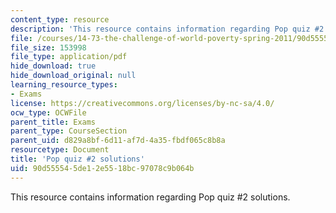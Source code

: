 ```yaml
---
content_type: resource
description: 'This resource contains information regarding Pop quiz #2 solutions.'
file: /courses/14-73-the-challenge-of-world-poverty-spring-2011/90d555545de12e5518bc97078c9b064b_MIT14_73S11_quiz2_sol.pdf
file_size: 153998
file_type: application/pdf
hide_download: true
hide_download_original: null
learning_resource_types:
- Exams
license: https://creativecommons.org/licenses/by-nc-sa/4.0/
ocw_type: OCWFile
parent_title: Exams
parent_type: CourseSection
parent_uid: d829a8bf-6d11-af7d-4a35-fbdf065c8b8a
resourcetype: Document
title: 'Pop quiz #2 solutions'
uid: 90d55554-5de1-2e55-18bc-97078c9b064b
---
```

This resource contains information regarding Pop quiz #2 solutions.